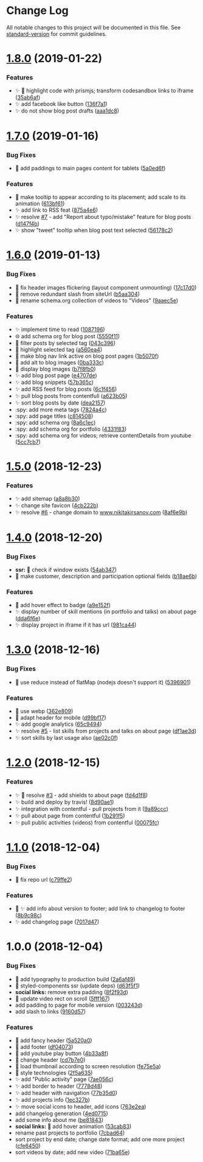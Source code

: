 # Change Log

All notable changes to this project will be documented in this file. See [standard-version](https://github.com/conventional-changelog/standard-version) for commit guidelines.

<a name="1.8.0"></a>
# [1.8.0](https://github.com/kitos/kitos.github.io/compare/v1.7.0...v1.8.0) (2019-01-22)


### Features

* :sparkles: :lipstick: highlight code with prismjs; transform codesandbox links to iframe ([35ab6af](https://github.com/kitos/kitos.github.io/commit/35ab6af))
* :sparkles: add facebook like button ([136f7a1](https://github.com/kitos/kitos.github.io/commit/136f7a1))
* :sparkles: do not show blog post drafts ([aaa1dc8](https://github.com/kitos/kitos.github.io/commit/aaa1dc8))



<a name="1.7.0"></a>
# [1.7.0](https://github.com/kitos/kitos.github.io/compare/v1.6.0...v1.7.0) (2019-01-16)


### Bug Fixes

* :lipstick: add paddings to main pages content for tablets ([5a0ed6f](https://github.com/kitos/kitos.github.io/commit/5a0ed6f))


### Features

* :lipstick: make tooltip to appear according to its placement; add scale to its animation ([613bf61](https://github.com/kitos/kitos.github.io/commit/613bf61))
* :sparkles: add link to RSS feat ([875a4e6](https://github.com/kitos/kitos.github.io/commit/875a4e6))
* :sparkles: resolve [#7](https://github.com/kitos/kitos.github.io/issues/7) - add "Report about typo/mistake" feature for blog posts ([d147f4b](https://github.com/kitos/kitos.github.io/commit/d147f4b))
* :sparkles: show "tweet" tooltip when blog post text selected ([56178c2](https://github.com/kitos/kitos.github.io/commit/56178c2))



<a name="1.6.0"></a>
# [1.6.0](https://github.com/kitos/kitos.github.io/compare/v1.5.0...v1.6.0) (2019-01-13)


### Bug Fixes

* :bug: fix header images flickering (layout component unmounting) ([17c17d0](https://github.com/kitos/kitos.github.io/commit/17c17d0))
* :bug: remove redundant slash from siteUrl ([b5aa304](https://github.com/kitos/kitos.github.io/commit/b5aa304))
* :poop: rename schema.org collection of videos to "Videos" ([9aaec5e](https://github.com/kitos/kitos.github.io/commit/9aaec5e))


### Features

*  :sparkles: implement time to read ([1087196](https://github.com/kitos/kitos.github.io/commit/1087196))
* :globe_with_meridians: add schema org for blog post ([5550f11](https://github.com/kitos/kitos.github.io/commit/5550f11))
* :lipstick: filter posts by selected tag ([043c396](https://github.com/kitos/kitos.github.io/commit/043c396))
* :lipstick: highlight selected tag ([a560ea4](https://github.com/kitos/kitos.github.io/commit/a560ea4))
* :lipstick: make blog nav link active on blog post pages ([1b5070f](https://github.com/kitos/kitos.github.io/commit/1b5070f))
* :poop: add alt to blog images ([0ba333c](https://github.com/kitos/kitos.github.io/commit/0ba333c))
* :poop: display blog images ([b7f8fb0](https://github.com/kitos/kitos.github.io/commit/b7f8fb0))
* :sparkles: add blog post page ([e4707de](https://github.com/kitos/kitos.github.io/commit/e4707de))
* :sparkles: add blog snippets ([57b365c](https://github.com/kitos/kitos.github.io/commit/57b365c))
* :sparkles: add RSS feed for blog posts ([6c1f456](https://github.com/kitos/kitos.github.io/commit/6c1f456))
* :sparkles: pull blog posts from contentfull ([a623b05](https://github.com/kitos/kitos.github.io/commit/a623b05))
* :sparkles: sort blog posts by date ([dea2157](https://github.com/kitos/kitos.github.io/commit/dea2157))
* :spy: add more meta tags ([7824a4c](https://github.com/kitos/kitos.github.io/commit/7824a4c))
* :spy: add page titles ([c814508](https://github.com/kitos/kitos.github.io/commit/c814508))
* :spy: add schema org ([8a6c1ec](https://github.com/kitos/kitos.github.io/commit/8a6c1ec))
* :spy: add schema org for portfolio ([4331f83](https://github.com/kitos/kitos.github.io/commit/4331f83))
* :spy: add schema org for videos; retrieve contentDetails from youtube ([5cc7cb7](https://github.com/kitos/kitos.github.io/commit/5cc7cb7))



<a name="1.5.0"></a>
# [1.5.0](https://github.com/kitos/kitos.github.io/compare/v1.4.0...v1.5.0) (2018-12-23)


### Features

* :sparkles: add sitemap ([a8a8b30](https://github.com/kitos/kitos.github.io/commit/a8a8b30))
* :sparkles: change site favicon ([4cb222b](https://github.com/kitos/kitos.github.io/commit/4cb222b))
* :sparkles: resolve [#6](https://github.com/kitos/kitos.github.io/issues/6) - change domain to www.nikitakirsanov.com ([8af6e9b](https://github.com/kitos/kitos.github.io/commit/8af6e9b))



<a name="1.4.0"></a>
# [1.4.0](https://github.com/kitos/kitos.github.io/compare/v1.3.0...v1.4.0) (2018-12-20)


### Bug Fixes

* **ssr:** :bug: check if window exists ([54ab347](https://github.com/kitos/kitos.github.io/commit/54ab347))
* :bug: make customer, description and participation optional fields ([b18ae6b](https://github.com/kitos/kitos.github.io/commit/b18ae6b))


### Features

* :lipstick: add hover effect to badge ([a9e152f](https://github.com/kitos/kitos.github.io/commit/a9e152f))
* :sparkles: display number of skill mentions (in portfolio and talks) on about page ([dda6f6e](https://github.com/kitos/kitos.github.io/commit/dda6f6e))
* :sparkles: display project in iframe if it has url ([981ca44](https://github.com/kitos/kitos.github.io/commit/981ca44))



<a name="1.3.0"></a>
# [1.3.0](https://github.com/kitos/kitos.github.io/compare/v1.2.0...v1.3.0) (2018-12-16)


### Bug Fixes

* :bug: use reduce instead of flatMap (nodejs doesn't support it) ([5396901](https://github.com/kitos/kitos.github.io/commit/5396901))


### Features

* :horse: use webp ([362e809](https://github.com/kitos/kitos.github.io/commit/362e809))
* :lipstick: adapt header for mobile ([d99bf17](https://github.com/kitos/kitos.github.io/commit/d99bf17))
* :sparkles: add google analytics ([65c9494](https://github.com/kitos/kitos.github.io/commit/65c9494))
* :sparkles: resolve [#5](https://github.com/kitos/kitos.github.io/issues/5) - list skills from projects and talks on about page ([df1ae3d](https://github.com/kitos/kitos.github.io/commit/df1ae3d))
* :sparkles: sort skills by last usage also ([ae02c0f](https://github.com/kitos/kitos.github.io/commit/ae02c0f))



<a name="1.2.0"></a>
# [1.2.0](https://github.com/kitos/kitos.github.io/compare/v1.1.0...v1.2.0) (2018-12-15)


### Features

* :sparkles: :lipstick: resolve [#3](https://github.com/kitos/kitos.github.io/issues/3) - add shields to about page ([fd4d1f8](https://github.com/kitos/kitos.github.io/commit/fd4d1f8))
* :sparkles: build and deploy by travis! ([8d90ae1](https://github.com/kitos/kitos.github.io/commit/8d90ae1))
* :sparkles: integration with contentful - pull projects from it ([9a89ccc](https://github.com/kitos/kitos.github.io/commit/9a89ccc))
* :sparkles: pull about page from contentful ([1b291f5](https://github.com/kitos/kitos.github.io/commit/1b291f5))
* :sparkles: pull public activities (videos) from contentful ([00075fc](https://github.com/kitos/kitos.github.io/commit/00075fc))



<a name="1.1.0"></a>
# [1.1.0](https://github.com/kitos/kitos.github.io/compare/v1.0.0...v1.1.0) (2018-12-04)


### Bug Fixes

* :bug: fix repo url ([c79ffe2](https://github.com/kitos/kitos.github.io/commit/c79ffe2))


### Features

* :lipstick: :sparkles: add info about version to footer; add link to changelog to footer ([8b9c98c](https://github.com/kitos/kitos.github.io/commit/8b9c98c))
* :sparkles: add changelog page ([7017d47](https://github.com/kitos/kitos.github.io/commit/7017d47))



<a name="1.0.0"></a>
# 1.0.0 (2018-12-04)


### Bug Fixes

* :bug: add typography to production build ([2a6af49](https://github.com/kitos/kitos.github.io/commit/2a6af49))
* :bug: styled-components ssr (update deps) ([d63f5f1](https://github.com/kitos/kitos.github.io/commit/d63f5f1))
* **social links:** remove extra padding ([8f2f93d](https://github.com/kitos/kitos.github.io/commit/8f2f93d))
* :bug: update video rect on scroll ([5fff167](https://github.com/kitos/kitos.github.io/commit/5fff167))
* add padding to page for mobile version ([003243d](https://github.com/kitos/kitos.github.io/commit/003243d))
* add slash to links ([9160d57](https://github.com/kitos/kitos.github.io/commit/9160d57))


### Features

* :lipstick: add fancy header ([5a520a0](https://github.com/kitos/kitos.github.io/commit/5a520a0))
* :lipstick: add footer ([df04073](https://github.com/kitos/kitos.github.io/commit/df04073))
* :lipstick: add youtube play button ([4b33a8f](https://github.com/kitos/kitos.github.io/commit/4b33a8f))
* :lipstick: change header ([cd7b7e0](https://github.com/kitos/kitos.github.io/commit/cd7b7e0))
* :lipstick: load thumbnail according to screen resolution ([fe75e5a](https://github.com/kitos/kitos.github.io/commit/fe75e5a))
* :lipstick: style technologies ([2f5a635](https://github.com/kitos/kitos.github.io/commit/2f5a635))
* :sparkles: add "Public activity" page ([7ae056c](https://github.com/kitos/kitos.github.io/commit/7ae056c))
* :sparkles: add border to header ([7778d48](https://github.com/kitos/kitos.github.io/commit/7778d48))
* :sparkles: add header with navigation ([77b35d0](https://github.com/kitos/kitos.github.io/commit/77b35d0))
* :sparkles: add projects info ([1ec327b](https://github.com/kitos/kitos.github.io/commit/1ec327b))
* :sparkles: move social icons to header, add icons ([763e2ea](https://github.com/kitos/kitos.github.io/commit/763e2ea))
* add changelog generation ([4ed0715](https://github.com/kitos/kitos.github.io/commit/4ed0715))
* add some info about me ([be81843](https://github.com/kitos/kitos.github.io/commit/be81843))
* **social links:** :lipstick: add hover animation ([53cab83](https://github.com/kitos/kitos.github.io/commit/53cab83))
* rename past projects to portfolio ([7cbad64](https://github.com/kitos/kitos.github.io/commit/7cbad64))
* sort project by end date; change date format; add one more project ([cfe6450](https://github.com/kitos/kitos.github.io/commit/cfe6450))
* sort videos by date; add new video ([71ba65e](https://github.com/kitos/kitos.github.io/commit/71ba65e))
